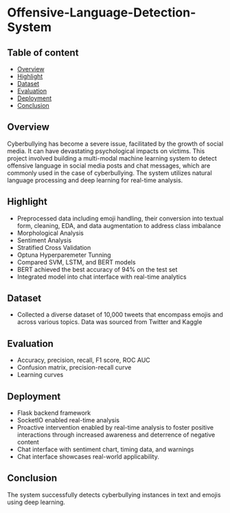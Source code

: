 # Offensive-Language-Detection-System

## Table of content

- [Overview](#overview)
- [Highlight](#highlight)
- [Dataset](#dataset)
- [Evaluation](#evaluation)
- [Deployment](#deployment)
- [Conclusion](#conclusion)


## Overview

Cyberbullying has become a severe issue, facilitated by the growth of social media. It can have devastating psychological impacts on victims. This project involved building a multi-modal machine learning system to detect offensive language in social media posts and chat messages, which are commonly used in the case of cyberbullying. The system utilizes natural language processing and deep learning for real-time analysis.

## Highlight
- Preprocessed data including emoji handling, their conversion into textual form, cleaning, EDA, and data augmentation to address class imbalance
- Morphological Analysis
- Sentiment Analysis
- Stratified Cross Validation
- Optuna Hyperparemeter Tunning  
- Compared SVM, LSTM, and BERT models
- BERT achieved the best accuracy of 94% on the test set
- Integrated model into chat interface with real-time analytics

## Dataset

- Collected a diverse dataset of 10,000 tweets that encompass emojis and across various topics. Data was sourced from Twitter and Kaggle 

## Evaluation
- Accuracy, precision, recall, F1 score, ROC AUC
- Confusion matrix, precision-recall curve
- Learning curves

## Deployment
- Flask backend framework
- SocketIO enabled real-time analysis
- Proactive intervention enabled by real-time analysis to foster positive interactions through increased awareness and deterrence of negative content
- Chat interface with sentiment chart, timing data, and warnings
- Chat interface showcases real-world applicability.

## Conclusion
The system successfully detects cyberbullying instances in text and emojis using deep learning.
